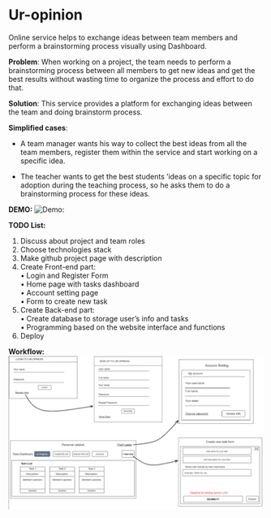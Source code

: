 # Ur-opinion

Online service helps to exchange ideas between team members and perform a brainstorming process visually using Dashboard.

**Problem**: 
When working on a project, the team needs to perform a brainstorming process between all members to get new ideas and get the best results without wasting time to organize the process and effort to do that.

**Solution**:
This service provides a platform for exchanging ideas between the team and doing brainstorm process.

**Simplified cases**: 

- A team manager wants his way to collect the best ideas from all the team members, register them within the service and start working on a specific idea.

- The teacher wants to get the best students ’ideas on a specific topic for adoption during the teaching process, so he asks them to do a brainstorming process for these ideas.

**DEMO:**
![Demo:](https://github.com/itmo-wad/Ur-opinion/blob/master/demo.gif?raw=true)

**TODO List:**
1.	Discuss about project and team roles
2.	Choose technologies stack
3.	Make github project page with description
4.	Create Front-end part:  
•	Login and Register Form  
•	Home page with tasks dashboard  
•	Account setting page  
•	Form to create new task  
5.	Create Back-end part:  
•	Create database to storage user’s info and tasks  
•	Programming based on the website interface and functions  
6.	Deploy

**Workflow:**
![Workflow](https://github.com/itmo-wad/Ur-opinion/blob/master/workflow.PNG?raw=true)
